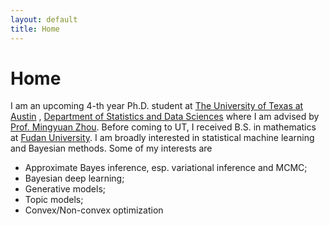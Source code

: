 ```yaml
---
layout: default
title: Home
---
```


<div>
 <h1 class="page-title">Home</h1>
</div>

<div>
<div class="row">
  <p>
  I am an upcoming 4-th year Ph.D. student at
  <a href="https://www.utexas.edu">The University of Texas at Austin</a> , <a href="https://stat.utexas.edu">Department of Statistics and Data Sciences</a>
  where I am advised by
  <a href="https://mingyuanzhou.github.io">Prof. Mingyuan Zhou</a>. Before coming to UT, I received B.S. in mathematics at <a href="http://www.fudan.edu.cn/en/"> Fudan University</a>.
  I am broadly interested in statistical machine learning and Bayesian methods. Some of my interests are 
  <p>
  <ul>
  <li> Approximate Bayes inference, esp. variational inference and MCMC; </li>
  <li> Bayesian deep learning; </li>
  <li> Generative models; </li>
  <li> Topic models; </li>
  <li> Convex/Non-convex optimization </li>
  </ul>

